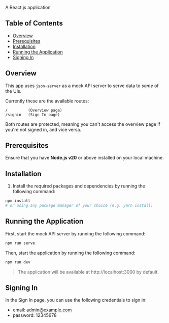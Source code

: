 A React.js application

## Table of Contents

- [Overview](#overview)
- [Prerequisites](#prerequisites)
- [Installation](#installation)
- [Running the Application](#running-the-application)
- [Signing In](#signing-in)

## Overview

This app uses `json-server` as a mock API server to serve data to _some_ of the UIs.

Currently these are the available routes:

```
/         (Overview page)
/signin   (Sign In page)
```

Both routes are protected, meaning you can't access the overview page if you're not signed in, and vice versa.

## Prerequisites

Ensure that you have **Node.js v20** or above installed on your local machine.

## Installation

1. Install the required packages and dependencies by running the following command:

```bash
npm install
# or using any package manager of your choice (e.g. yarn install)
```

## Running the Application

First, start the mock API server by running the following command:

```bash
npm run serve
```

Then, start the application by running the following command:

```bash
npm run dev
```

> The application will be available at http://localhost:3000 by default.

## Signing In

In the Sign In page, you can use the following credentials to sign in:

- email: admin@example.com
- password: 12345678
